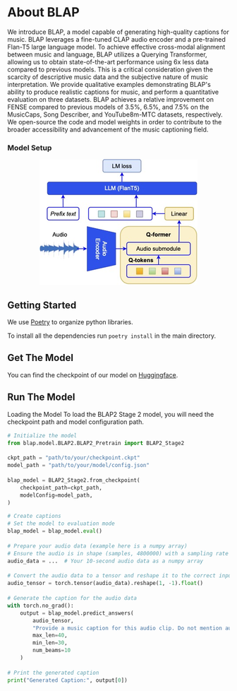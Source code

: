 # About BLAP
We introduce BLAP, a model capable of generating high-quality captions for music. BLAP leverages a fine-tuned CLAP audio encoder and a pre-trained Flan-T5 large language model. To achieve effective cross-modal alignment between music and language, BLAP utilizes a Querying Transformer, allowing us to obtain state-of-the-art performance using 6x less data compared to previous models.
This is a critical consideration given the scarcity of descriptive music data and the subjective nature of music interpretation. 
We provide qualitative examples demonstrating BLAP's ability to produce realistic captions for music, and perform a quantitative evaluation on three datasets.
BLAP achieves a relative improvement on FENSE compared to previous models of 3.5\%, 6.5\%, and 7.5\% on the MusicCaps, Song Describer, and YouTube8m-MTC datasets, respectively.
We open-source the code and model weights in order to contribute to the broader accessibility and advancement of the music captioning field.

### Model Setup
<div style="text-align: center;">
  <img src="figs/stage2_updated.jpg" alt="Centered Image">
</div>


## Getting Started
We use [Poetry](https://python-poetry.org/) to organize python libraries.

To install all the dependencies run `poetry install` in the main directory.

## Get The Model

You can find the checkpoint of our model on [Huggingface](https://huggingface.co/Tino3141/blap/tree/main).


## Run The Model
Loading the Model
To load the BLAP2 Stage 2 model, you will need the checkpoint path and model configuration path.

```python
# Initialize the model
from blap.model.BLAP2.BLAP2_Pretrain import BLAP2_Stage2

ckpt_path = "path/to/your/checkpoint.ckpt"
model_path = "path/to/your/model/config.json"

blap_model = BLAP2_Stage2.from_checkpoint(
    checkpoint_path=ckpt_path,
    modelConfig=model_path,
)
```

```python
# Create captions
# Set the model to evaluation mode
blap_model = blap_model.eval()

# Prepare your audio data (example here is a numpy array)
# Ensure the audio is in shape (samples, 4800000) with a sampling rate of 48 kHz
audio_data = ...  # Your 10-second audio data as a numpy array

# Convert the audio data to a tensor and reshape it to the correct input shape
audio_tensor = torch.tensor(audio_data).reshape(1, -1).float()

# Generate the caption for the audio data
with torch.no_grad():
    output = blap_model.predict_answers(
        audio_tensor,
        "Provide a music caption for this audio clip. Do not mention audio quality",
        max_len=40,
        min_len=30,
        num_beams=10
    )

# Print the generated caption
print("Generated Caption:", output[0])
```


